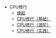 - CPU修行
    - [缘起](README.md)
    - [CPU修行（基础）](sn-cpu/skill/basic/compose-cpu.md)
    - [CPU修行（进阶）](skill/basic/compose-cpu-level2.md)
    - [CPU修行（实践）](skill/basic/compose-cpu-make.md)

